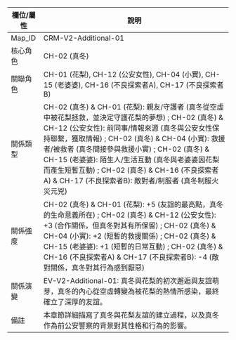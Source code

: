 | 欄位/屬性 | 說明 |
|---|---|
| Map_ID | CRM-V2-Additional-01 |
| 核心角色 | CH-02 (真冬) |
| 關聯角色 | CH-01 (花梨), CH-12 (公安女性), CH-04 (小實), CH-15 (老婆婆), CH-16 (不良探索者A), CH-17 (不良探索者B) |
| 關係類型 | CH-02 (真冬) & CH-01 (花梨): 親友/守護者 (真冬從空虛中被花梨拯救，並決定守護花梨的夢想) ; CH-02 (真冬) & CH-12 (公安女性): 前同事/情報來源 (真冬與公安女性保持聯繫，獲取情報) ; CH-02 (真冬) & CH-04 (小實): 救援者/被救者 (真冬間接參與救援小實) ; CH-02 (真冬) & CH-15 (老婆婆): 陌生人/生活互動 (真冬與老婆婆因花梨而產生短暫互動) ; CH-02 (真冬) & CH-16 (不良探索者A) & CH-17 (不良探索者B): 敵對者/制服者 (真冬制服火災元兇) |
| 關係強度 | CH-02 (真冬) & CH-01 (花梨): +5 (友誼的最高點，真冬的生命意義所在) ; CH-02 (真冬) & CH-12 (公安女性): +3 (合作關係，但真冬對其有所保留) ; CH-02 (真冬) & CH-04 (小實): +2 (短暫的救援關係) ; CH-02 (真冬) & CH-15 (老婆婆): +1 (短暫的日常互動) ; CH-02 (真冬) & CH-16 (不良探索者A) & CH-17 (不良探索者B): -4 (敵對關係，真冬對其行為感到厭惡) |
| 關係演變 | EV-V2-Additional-01: 真冬與花梨的初次邂逅與友誼萌芽，真冬的內心從空虛轉變為被花梨的熱情所感染，最終確立了深厚的友誼。 |
| 備註 | 本章節詳細描寫了真冬與花梨友誼的建立過程，以及真冬作為前公安警察的背景對其性格和行為的影響。 |
